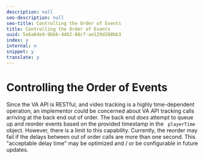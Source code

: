```yaml
---
description: null
seo-description: null
seo-title: Controlling the Order of Events
title: Controlling the Order of Events
uuid: 5e6a6de9-9bbb-4d62-88c7-ae129d268bb3
index: y
internal: n
snippet: y
translate: y
---
```


# Controlling the Order of Events


<a id="section_o3v_scy_lcb"></a>

Since the VA API is RESTful, and video tracking is a highly time-dependent operation, an implementor could be concerned about VA API tracking calls arriving at the back end out of order. The back end *does* attempt to queue up and reorder events based on the provided timestamp in the ` playerTime` object. However, there is a limit to this capability. Currently, the reorder may fail if the delays between out of order calls are more than one second. This "acceptable delay time" may be optimized and / or be configurable in future updates.
